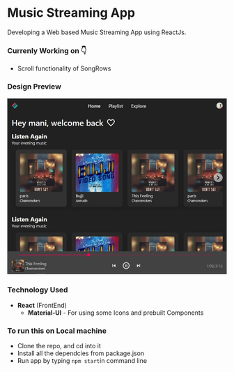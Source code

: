 # Music Streaming App
Developing a Web based Music Streaming App using ReactJs.

### Currenly Working on 👇
* Scroll functionality of SongRows

### Design Preview
<img src="./public/preview.jpg" />

### Technology Used
* **React** (FrontEnd)
    * **Material-UI** - For using some Icons and prebuilt Components

### To run this on Local machine
* Clone the repo, and cd into it
* Install all the dependcies from package.json
* Run app by typing `npm start`in command line
